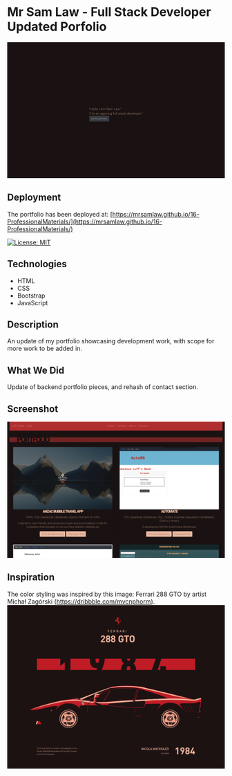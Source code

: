 # Mr Sam Law - Full Stack Developer Updated Porfolio

![Starting Screen](assets/images/Portfolio.png)

## Deployment

The portfolio has been deployed at:
[https://mrsamlaw.github.io/16-ProfessionalMaterials/](https://mrsamlaw.github.io/16-ProfessionalMaterials/)

[![License: MIT](https://img.shields.io/badge/License-MIT-yellow.svg)](https://opensource.org/licenses/MIT)

## Technologies

- HTML
- CSS
- Bootstrap
- JavaScript

## Description

An update of my portfolio showcasing development work, with scope for more work to be added in.

## What We Did

Update of backend portfolio pieces, and rehash of contact section.

## Screenshot

![The Professional Portfolio.](./assets/images/ProfessionalPortfolio.png)

## Inspiration

The color styling was inspired by this image: Ferrari 288 GTO by artist Michał Zagórski (https://dribbble.com/mvcnphorm).
![Ferrari 288 GTO By Michał Zagórski.png](assets/images/Ferrari288GTOByMichalZagorski.png)
